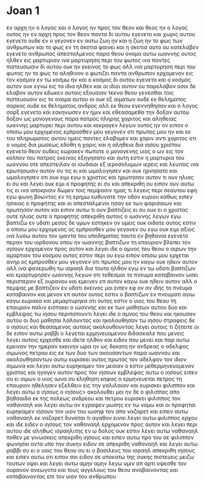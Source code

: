 # Joan 1
εν αρχη ην ο λογος και ο λογος ην προς τον θεον και θεος ην ο λογος
ουτος ην εν αρχη προς τον θεον
παντα δι αυτου εγενετο και χωρις αυτου εγενετο ουδε εν ο γεγονεν
εν αυτω ζωη ην και η ζωη ην το φως των ανθρωπων
και το φως εν τη σκοτια φαινει και η σκοτια αυτο ου κατελαβεν
εγενετο ανθρωπος απεσταλμενος παρα θεου ονομα αυτω ιωαννης
ουτος ηλθεν εις μαρτυριαν ινα μαρτυρηση περι του φωτος ινα παντες πιστευσωσιν δι αυτου
ουκ ην εκεινος το φως αλλ ινα μαρτυρηση περι του φωτος
ην το φως το αληθινον ο φωτιζει παντα ανθρωπον ερχομενον εις τον κοσμον
εν τω κοσμω ην και ο κοσμος δι αυτου εγενετο και ο κοσμος αυτον ουκ εγνω
εις τα ιδια ηλθεν και οι ιδιοι αυτον ου παρελαβον
οσοι δε ελαβον αυτον εδωκεν αυτοις εξουσιαν τεκνα θεου γενεσθαι τοις πιστευουσιν εις το ονομα αυτου
οι ουκ εξ αιματων ουδε εκ θεληματος σαρκος ουδε εκ θεληματος ανδρος αλλ εκ θεου εγεννηθησαν
και ο λογος σαρξ εγενετο και εσκηνωσεν εν ημιν και εθεασαμεθα την δοξαν αυτου δοξαν ως μονογενους παρα πατρος πληρης χαριτος και αληθειας
ιωαννης μαρτυρει περι αυτου και κεκραγεν λεγων ουτος ην ον ειπον ο οπισω μου ερχομενος εμπροσθεν μου γεγονεν οτι πρωτος μου ην
και εκ του πληρωματος αυτου ημεις παντες ελαβομεν και χαριν αντι χαριτος
οτι ο νομος δια μωσεως εδοθη η χαρις και η αληθεια δια ιησου χριστου εγενετο
θεον ουδεις εωρακεν πωποτε ο μονογενης υιος ο ων εις τον κολπον του πατρος εκεινος εξηγησατο
και αυτη εστιν η μαρτυρια του ιωαννου οτε απεστειλαν οι ιουδαιοι εξ ιεροσολυμων ιερεις και λευιτας ινα ερωτησωσιν αυτον συ τις ει
και ωμολογησεν και ουκ ηρνησατο και ωμολογησεν οτι ουκ ειμι εγω ο χριστος
και ηρωτησαν αυτον τι ουν ηλιας ει συ και λεγει ουκ ειμι ο προφητης ει συ και απεκριθη ου
ειπον ουν αυτω τις ει ινα αποκρισιν δωμεν τοις πεμψασιν ημας τι λεγεις περι σεαυτου
εφη εγω φωνη βοωντος εν τη ερημω ευθυνατε την οδον κυριου καθως ειπεν ησαιας ο προφητης
και οι απεσταλμενοι ησαν εκ των φαρισαιων
και ηρωτησαν αυτον και ειπον αυτω τι ουν βαπτιζεις ει συ ουκ ει ο χριστος ουτε ηλιας ουτε ο προφητης
απεκριθη αυτοις ο ιωαννης λεγων εγω βαπτιζω εν υδατι μεσος δε υμων εστηκεν ον υμεις ουκ οιδατε
αυτος εστιν ο οπισω μου ερχομενος ος εμπροσθεν μου γεγονεν ου εγω ουκ ειμι αξιος ινα λυσω αυτου τον ιμαντα του υποδηματος
ταυτα εν βηθανια εγενετο περαν του ιορδανου οπου ην ιωαννης βαπτιζων
τη επαυριον βλεπει  τον ιησουν ερχομενον προς αυτον και λεγει ιδε ο αμνος του θεου ο αιρων την αμαρτιαν του κοσμου
ουτος εστιν περι ου εγω ειπον οπισω μου ερχεται ανηρ ος εμπροσθεν μου γεγονεν οτι πρωτος μου ην
καγω ουκ ηδειν αυτον αλλ ινα φανερωθη τω ισραηλ δια τουτο ηλθον εγω εν τω υδατι βαπτιζων
και εμαρτυρησεν ιωαννης λεγων οτι τεθεαμαι το πνευμα καταβαινον ωσει  περιστεραν εξ ουρανου και εμεινεν επ αυτον
καγω ουκ ηδειν αυτον αλλ ο πεμψας με βαπτιζειν εν υδατι εκεινος μοι ειπεν εφ ον αν ιδης το πνευμα καταβαινον και μενον επ αυτον ουτος εστιν ο βαπτιζων εν πνευματι αγιω
καγω εωρακα και μεμαρτυρηκα οτι ουτος εστιν ο υιος του θεου
τη επαυριον παλιν ειστηκει ο ιωαννης και εκ των μαθητων αυτου δυο
και εμβλεψας τω ιησου περιπατουντι λεγει ιδε ο αμνος του θεου
και ηκουσαν αυτου οι δυο μαθηται λαλουντος και ηκολουθησαν τω ιησου
στραφεις δε ο ιησους και θεασαμενος αυτους ακολουθουντας λεγει αυτοις τι ζητειτε οι δε ειπον αυτω ραββι ο λεγεται ερμηνευομενον διδασκαλε που μενεις
λεγει αυτοις ερχεσθε και ιδετε ηλθον και ειδον που μενει και παρ αυτω εμειναν την ημεραν εκεινην ωρα ην ως δεκατη
ην ανδρεας ο αδελφος σιμωνος πετρου εις εκ των δυο των ακουσαντων παρα ιωαννου και ακολουθησαντων αυτω
ευρισκει ουτος πρωτος τον αδελφον τον ιδιον σιμωνα και λεγει αυτω ευρηκαμεν τον μεσιαν ο εστιν μεθερμηνευομενον χριστος
και ηγαγεν αυτον προς τον ιησουν εμβλεψας  αυτω ο ιησους ειπεν συ ει σιμων ο υιος ιωνα συ κληθηση κηφας ο ερμηνευεται πετρος
τη επαυριον ηθελησεν εξελθειν εις την γαλιλαιαν και ευρισκει φιλιππον και λεγει αυτω ο ιησους ο ιησους>  ακολουθει μοι
ην δε ο φιλιππος απο βηθσαιδα εκ της πολεως ανδρεου και πετρου
ευρισκει φιλιππος τον ναθαναηλ και λεγει αυτω ον εγραψεν μωσης εν τω νομω και οι προφηται ευρηκαμεν ιησουν τον υιον του ιωσηφ τον απο ναζαρετ
και ειπεν αυτω ναθαναηλ εκ ναζαρετ δυναται τι αγαθον ειναι λεγει αυτω φιλιππος ερχου και ιδε
ειδεν ο ιησους τον ναθαναηλ ερχομενον προς αυτον και λεγει περι αυτου ιδε αληθως ισραηλιτης εν ω δολος ουκ εστιν
λεγει αυτω ναθαναηλ ποθεν με γινωσκεις απεκριθη ιησους και ειπεν αυτω προ του σε φιλιππον φωνησαι οντα υπο την συκην ειδον σε
απεκριθη ναθαναηλ και λεγει αυτω ραββι συ ει ο υιος του θεου συ ει ο βασιλευς του ισραηλ
απεκριθη ιησους και ειπεν αυτω οτι ειπον σοι ειδον σε υποκατω της συκης πιστευεις μειζω τουτων οψει
και λεγει αυτω αμην αμην λεγω υμιν απ αρτι οψεσθε τον ουρανον ανεωγοτα και τους αγγελους του θεου αναβαινοντας και καταβαινοντας επι τον υιον του ανθρωπου

